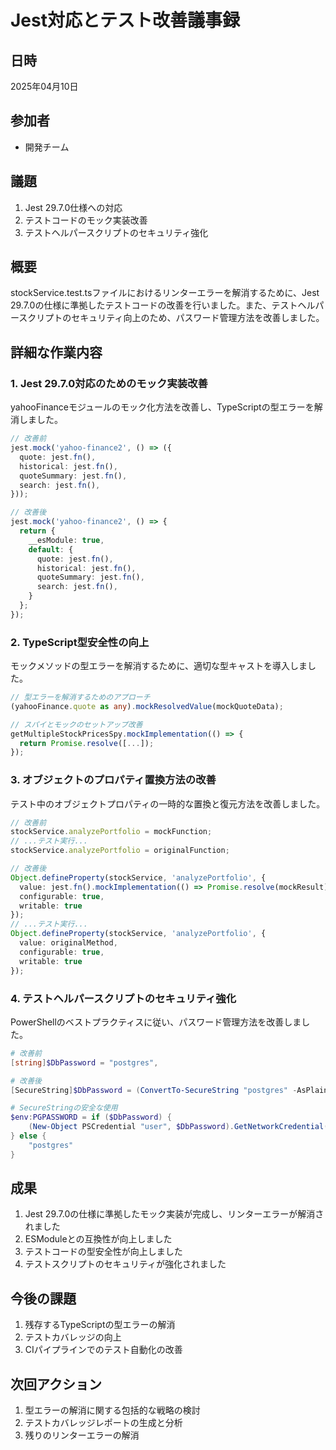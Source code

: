 # Jest対応とテスト改善議事録

## 日時
2025年04月10日

## 参加者
- 開発チーム

## 議題
1. Jest 29.7.0仕様への対応
2. テストコードのモック実装改善
3. テストヘルパースクリプトのセキュリティ強化

## 概要
stockService.test.tsファイルにおけるリンターエラーを解消するために、Jest 29.7.0の仕様に準拠したテストコードの改善を行いました。また、テストヘルパースクリプトのセキュリティ向上のため、パスワード管理方法を改善しました。

## 詳細な作業内容

### 1. Jest 29.7.0対応のためのモック実装改善

yahooFinanceモジュールのモック化方法を改善し、TypeScriptの型エラーを解消しました。

```typescript
// 改善前
jest.mock('yahoo-finance2', () => ({
  quote: jest.fn(),
  historical: jest.fn(),
  quoteSummary: jest.fn(),
  search: jest.fn(),
}));

// 改善後
jest.mock('yahoo-finance2', () => {
  return {
    __esModule: true,
    default: {
      quote: jest.fn(),
      historical: jest.fn(),
      quoteSummary: jest.fn(),
      search: jest.fn(),
    }
  };
});
```

### 2. TypeScript型安全性の向上

モックメソッドの型エラーを解消するために、適切な型キャストを導入しました。

```typescript
// 型エラーを解消するためのアプローチ
(yahooFinance.quote as any).mockResolvedValue(mockQuoteData);

// スパイとモックのセットアップ改善
getMultipleStockPricesSpy.mockImplementation(() => {
  return Promise.resolve([...]);
});
```

### 3. オブジェクトのプロパティ置換方法の改善

テスト中のオブジェクトプロパティの一時的な置換と復元方法を改善しました。

```typescript
// 改善前
stockService.analyzePortfolio = mockFunction;
// ...テスト実行...
stockService.analyzePortfolio = originalFunction;

// 改善後
Object.defineProperty(stockService, 'analyzePortfolio', {
  value: jest.fn().mockImplementation(() => Promise.resolve(mockResult)),
  configurable: true,
  writable: true
});
// ...テスト実行...
Object.defineProperty(stockService, 'analyzePortfolio', {
  value: originalMethod,
  configurable: true,
  writable: true
});
```

### 4. テストヘルパースクリプトのセキュリティ強化

PowerShellのベストプラクティスに従い、パスワード管理方法を改善しました。

```powershell
# 改善前
[string]$DbPassword = "postgres",

# 改善後
[SecureString]$DbPassword = (ConvertTo-SecureString "postgres" -AsPlainText -Force),

# SecureStringの安全な使用
$env:PGPASSWORD = if ($DbPassword) { 
    (New-Object PSCredential "user", $DbPassword).GetNetworkCredential().Password 
} else { 
    "postgres" 
}
```

## 成果
1. Jest 29.7.0の仕様に準拠したモック実装が完成し、リンターエラーが解消されました
2. ESModuleとの互換性が向上しました
3. テストコードの型安全性が向上しました
4. テストスクリプトのセキュリティが強化されました

## 今後の課題
1. 残存するTypeScriptの型エラーの解消
2. テストカバレッジの向上
3. CIパイプラインでのテスト自動化の改善

## 次回アクション
1. 型エラーの解消に関する包括的な戦略の検討
2. テストカバレッジレポートの生成と分析
3. 残りのリンターエラーの解消 